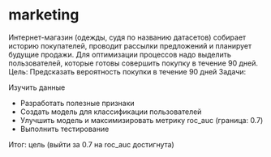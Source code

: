 # marketing
Интернет-магазин (одежды, судя по названию датасетов) собирает историю покупателей, проводит рассылки предложений и планирует будущие продажи. Для оптимизации процессов надо выделить пользователей, которые готовы совершить покупку в течение 90 дней.
Цель:
Предсказать вероятность покупки в течение 90 дней
Задачи:

Изучить данные
- Разработать полезные признаки
- Создать модель для классификации пользователей
- Улучшить модель и максимизировать метрику roc_auc (граница: 0.7)
- Выполнить тестирование

Итог: цель (выйти за 0.7 на roc_auc достигнута)

